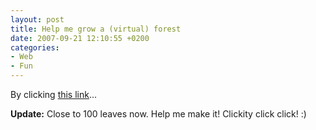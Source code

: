 ```yaml
---
layout: post
title: Help me grow a (virtual) forest
date: 2007-09-21 12:10:55 +0200
categories:
- Web
- Fun
---
```

By clicking <a href="http://kitsched.act4trees.com/">this link</a>...

<strong>Update:</strong> Close to 100 leaves now. Help me make it! Clickity click click! :)

